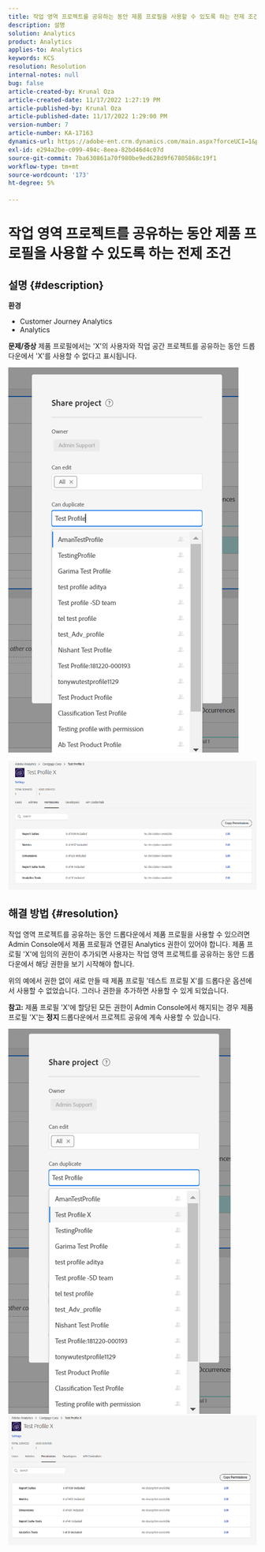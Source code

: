 ```yaml
---
title: 작업 영역 프로젝트를 공유하는 동안 제품 프로필을 사용할 수 있도록 하는 전제 조건
description: 설명
solution: Analytics
product: Analytics
applies-to: Analytics
keywords: KCS
resolution: Resolution
internal-notes: null
bug: false
article-created-by: Krunal Oza
article-created-date: 11/17/2022 1:27:19 PM
article-published-by: Krunal Oza
article-published-date: 11/17/2022 1:29:00 PM
version-number: 7
article-number: KA-17163
dynamics-url: https://adobe-ent.crm.dynamics.com/main.aspx?forceUCI=1&pagetype=entityrecord&etn=knowledgearticle&id=7b352f8e-7b66-ed11-9561-6045bd006149
exl-id: e294a2be-c099-494c-8eea-82bd46d4c07d
source-git-commit: 7ba630861a70f980be9ed628d9f67805868c19f1
workflow-type: tm+mt
source-wordcount: '173'
ht-degree: 5%

---
```


# 작업 영역 프로젝트를 공유하는 동안 제품 프로필을 사용할 수 있도록 하는 전제 조건

## 설명 {#description}

<b>환경</b>
- Customer Journey Analytics
- Analytics



<b>문제/증상</b>
제품 프로필에서는 &#39;X&#39;의 사용자와 작업 공간 프로젝트를 공유하는 동안 드롭다운에서 &#39;X&#39;를 사용할 수 없다고 표시됩니다.



![](assets/___7c352f8e-7b66-ed11-9561-6045bd006149___.png)

![](assets/___7e352f8e-7b66-ed11-9561-6045bd006149___.png)


## 해결 방법 {#resolution}


작업 영역 프로젝트를 공유하는 동안 드롭다운에서 제품 프로필을 사용할 수 있으려면 Admin Console에서 제품 프로필과 연결된 Analytics 권한이 있어야 합니다. 제품 프로필 &#39;X&#39;에 임의의 권한이 추가되면 사용자는 작업 영역 프로젝트를 공유하는 동안 드롭다운에서 해당 권한을 보기 시작해야 합니다.

위의 예에서 권한 없이 새로 만들 때 제품 프로필 &#39;테스트 프로필 X&#39;를 드롭다운 옵션에서 사용할 수 없었습니다. 그러나 권한을 추가하면 사용할 수 있게 되었습니다.

<b>참고:</b> 제품 프로필 &#39;X&#39;에 할당된 모든 권한이 Admin Console에서 해지되는 경우 제품 프로필 &#39;X&#39;는 <b>정지 </b>드롭다운에서 프로젝트 공유에 계속 사용할 수 있습니다.

![](assets/30693c56-ceef-eb11-bacb-0022480a5901.png)     ![](assets/c4b23919-ceef-eb11-bacb-0022480a5901.png)
